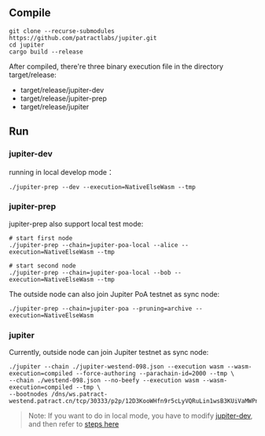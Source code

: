 ## Compile

```shell
git clone --recurse-submodules https://github.com/patractlabs/jupiter.git
cd jupiter
cargo build --release
```

After compiled, there're three binary execution file in the directory target/release:

- target/release/jupiter-dev
- target/release/jupiter-prep
- target/release/jupiter

## Run

### jupiter-dev

running in local develop mode：

```
./jupiter-prep --dev --execution=NativeElseWasm --tmp
```

### jupiter-prep

jupiter-prep also support local test mode:

```
# start first node
./jupiter-prep --chain=jupiter-poa-local --alice --execution=NativeElseWasm --tmp

# start second node
./jupiter-prep --chain=jupiter-poa-local --bob --execution=NativeElseWasm --tmp
```

The outside node can also join Jupiter PoA testnet as sync node:

```
./jupiter-prep --chain=jupiter-poa --pruning=archive --execution=NativeElseWasm
```

### jupiter

Currently, outside node can join Jupiter testnet as sync node: 

```
./jupiter --chain ./jupiter-westend-098.json --execution wasm --wasm-execution=compiled --force-authoring --parachain-id=2000 --tmp \
--chain ./westend-098.json --no-beefy --execution wasm --wasm-execution=compiled --tmp \
--bootnodes /dns/ws.patract-westend.patract.cn/tcp/30333/p2p/12D3KooWHfn9r5cLyVQRuLin1wsB3KUiVaMWPnnpFd7Hhff6rhUX
```

> Note: If you want to do in local mode, you have to modify [jupiter-dev](https://github.com/patractlabs/jupiter/blob/master/bin/node/cli/src/command.rs#L28-L31), and then refer to [steps here](https://github.com/patractlabs/jupiter/blob/master/README.md#421-start-local-test-mode-jupiter-parachain)

